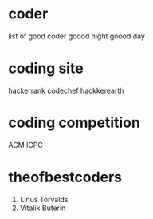 # coder
list of good coder
goood night
goood day

# coding site
hackerrank
codechef
hackkerearth

# coding competition
ACM ICPC

# theofbestcoders
1. Linus Torvalds
2. Vitalik Buterin
